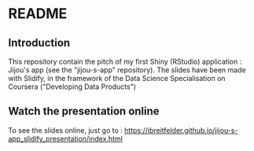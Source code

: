 # README

## Introduction

This repository contain the pitch of my first Shiny (RStudio) application : Jijou's app (see the "jijou-s-app" repository). 
The slides have been made with Slidify, in the framework of the Data Science Specialisation on Coursera ("Developing Data Products")

## Watch the presentation online 

To see the slides online, just go to : 
<https://jbreitfelder.github.io/jijou-s-app_slidify_presentation/index.html>
